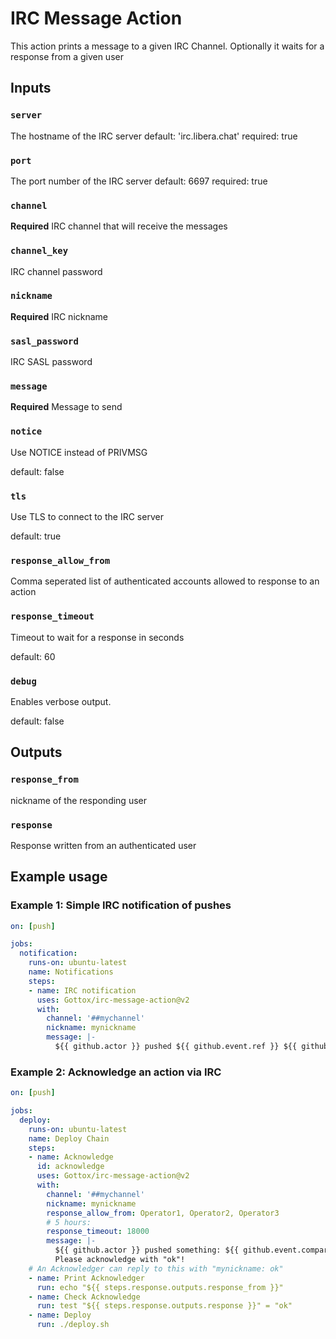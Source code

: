 # IRC Message Action

This action prints a message to a given IRC Channel. Optionally it waits for a
response from a given user

## Inputs

### `server`
The hostname of the IRC server
    default: 'irc.libera.chat'
    required: true

### `port`
The port number of the IRC server
    default: 6697
    required: true

### `channel`
**Required** IRC channel that will receive the messages

### `channel_key`
IRC channel password

### `nickname`
**Required** IRC nickname

### `sasl_password`
IRC SASL password

### `message`
**Required**  Message to send

### `notice`
Use NOTICE instead of PRIVMSG

default: false

### `tls`
Use TLS to connect to the IRC server

default: true

### `response_allow_from`
Comma seperated list of authenticated accounts allowed to response to an action

### `response_timeout`
Timeout to wait for a response in seconds

default: 60

### `debug`
Enables verbose output.

default: false

## Outputs

### `response_from`
nickname of the responding user

### `response`
Response written from an authenticated user

## Example usage

### Example 1: Simple IRC notification of pushes

```yaml
on: [push]

jobs:
  notification:
    runs-on: ubuntu-latest
    name: Notifications
    steps:
    - name: IRC notification
      uses: Gottox/irc-message-action@v2
      with:
        channel: '##mychannel'
        nickname: mynickname
        message: |-
          ${{ github.actor }} pushed ${{ github.event.ref }} ${{ github.event.compare }}
```

### Example 2: Acknowledge an action via IRC

```yaml
on: [push]

jobs:
  deploy:
    runs-on: ubuntu-latest
    name: Deploy Chain
    steps:
    - name: Acknowledge
      id: acknowledge
      uses: Gottox/irc-message-action@v2
      with:
        channel: '##mychannel'
        nickname: mynickname
        response_allow_from: Operator1, Operator2, Operator3
        # 5 hours:
        response_timeout: 18000
        message: |-
          ${{ github.actor }} pushed something: ${{ github.event.compare }}
          Please acknowledge with "ok"!
    # An Acknowledger can reply to this with "mynickname: ok"
    - name: Print Acknowledger
      run: echo "${{ steps.response.outputs.response_from }}"
    - name: Check Acknowledge
      run: test "${{ steps.response.outputs.response }}" = "ok"
    - name: Deploy
      run: ./deploy.sh
```
